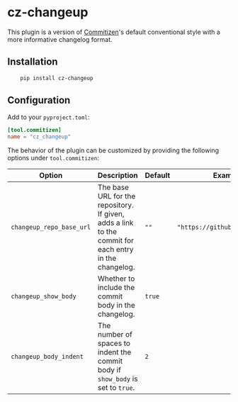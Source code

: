 # cz-changeup

This plugin is a version of
[Commitizen](https://commitizen-tools.github.io/commitizen/)'s default conventional
style with a more informative changelog format.

## Installation

```bash
    pip install cz-changeup
```

## Configuration

Add to your `pyproject.toml`:

```toml
[tool.commitizen]
name = "cz_changeup"
```

The behavior of the plugin can be customized by providing the following options under `tool.commitizen`:

| Option                   | Description                                                                                           | Default | Example                        |
| ------------------------ | ----------------------------------------------------------------------------------------------------- | ------- | ------------------------------ |
| `changeup_repo_base_url` | The base URL for the repository. If given, adds a link to the commit for each entry in the changelog. | `""`    | `"https://github.com/my/repo"` |
| `changeup_show_body`     | Whether to include the commit body in the changelog.                                                  | `true`  |                                |
| `changeup_body_indent`   | The number of spaces to indent the commit body if `show_body` is set to `true`.                       | `2`     |                                |

